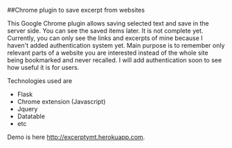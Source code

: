 ##Chrome plugin to save excerpt from websites

This Google Chrome plugin allows saving selected text and save in the server side. You can see the saved items later. It is not complete yet. Currently, you can only see the links and excerpts of mine because I haven't added authentication system yet. Main purpose is to remember only relevant parts of a website you are interested instead of the whole site being bookmarked and never recalled. I will add authentication soon to see how useful it is for users.

Technologies used are
* Flask
* Chrome extension (Javascript)
* Jquery
* Datatable
* etc

Demo is here http://excerptymt.herokuapp.com.
